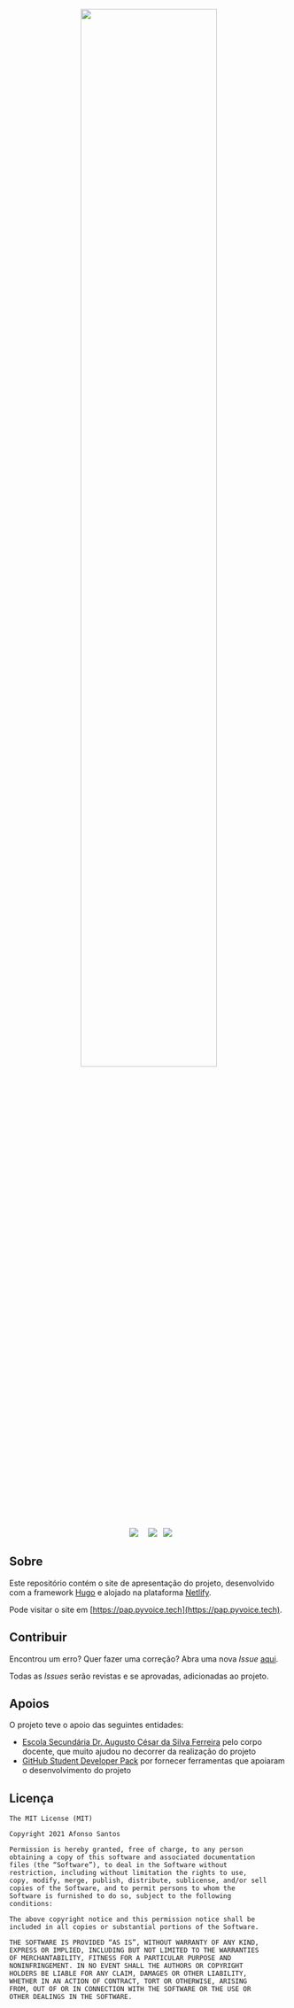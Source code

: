 <p align="center">

<img src="https://pyvoicestorage.blob.core.windows.net/wordpress/cover_slim.png" width="70%" style="margin-bottom:1em;" />

<br />

<img src="https://img.shields.io/badge/license-MIT-green" style="margin:0 0.5em;" />

<img src="https://img.shields.io/github/stars/pyvoice?style=social" style="margin:0 0.5em;" />

<img src="https://api.netlify.com/api/v1/badges/f6a0f873-6aff-4b70-88b7-15cf3a786cd2/deploy-status" />

</p>

## Sobre

Este repositório contém o site de apresentação do projeto, desenvolvido com a framework [Hugo](https://gohugo.io/) e alojado na plataforma [Netlify](https://www.netlify.com/).

Pode visitar o site em [https://pap.pyvoice.tech](https://pap.pyvoice.tech).

## Contribuir

Encontrou um erro? Quer fazer uma correção? Abra uma nova _Issue_ [aqui](/issues).

Todas as _Issues_ serão revistas e se aprovadas, adicionadas ao projeto.

## Apoios

O projeto teve o apoio das seguintes entidades:

- [Escola Secundária Dr. Augusto César da Silva Ferreira](https://www.esdacsf.pt) pelo corpo docente, que muito ajudou no decorrer da realização do projeto
- [GitHub Student Developer Pack](https://education.github.com/pack) por fornecer ferramentas que apoiaram o desenvolvimento do projeto

## Licença

```
The MIT License (MIT)

Copyright 2021 Afonso Santos

Permission is hereby granted, free of charge, to any person
obtaining a copy of this software and associated documentation
files (the “Software”), to deal in the Software without
restriction, including without limitation the rights to use,
copy, modify, merge, publish, distribute, sublicense, and/or sell
copies of the Software, and to permit persons to whom the
Software is furnished to do so, subject to the following
conditions:

The above copyright notice and this permission notice shall be
included in all copies or substantial portions of the Software.

THE SOFTWARE IS PROVIDED “AS IS”, WITHOUT WARRANTY OF ANY KIND,
EXPRESS OR IMPLIED, INCLUDING BUT NOT LIMITED TO THE WARRANTIES
OF MERCHANTABILITY, FITNESS FOR A PARTICULAR PURPOSE AND
NONINFRINGEMENT. IN NO EVENT SHALL THE AUTHORS OR COPYRIGHT
HOLDERS BE LIABLE FOR ANY CLAIM, DAMAGES OR OTHER LIABILITY,
WHETHER IN AN ACTION OF CONTRACT, TORT OR OTHERWISE, ARISING
FROM, OUT OF OR IN CONNECTION WITH THE SOFTWARE OR THE USE OR
OTHER DEALINGS IN THE SOFTWARE.
```
